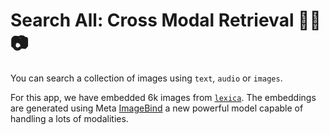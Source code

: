 # Search All: Cross Modal Retrieval 📜🎵📷
You can search a collection of images using `text`, `audio` or `images`.

For this app, we have embedded 6k images from [`lexica`](https://huggingface.co/datasets/xfh/lexica_6k). The embeddings are generated using Meta [ImageBind](https://imagebind.metademolab.com/) a new powerful model capable of handling a lots of modalities.

